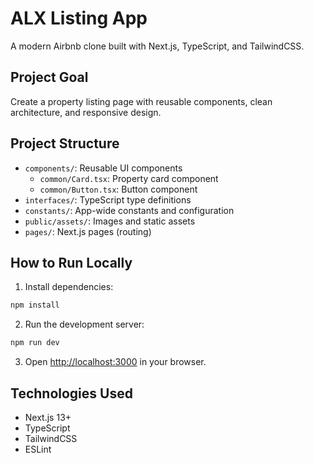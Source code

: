 # ALX Listing App

A modern Airbnb clone built with Next.js, TypeScript, and TailwindCSS.

## Project Goal
Create a property listing page with reusable components, clean architecture, and responsive design.

## Project Structure
- `components/`: Reusable UI components
  - `common/Card.tsx`: Property card component
  - `common/Button.tsx`: Button component
- `interfaces/`: TypeScript type definitions
- `constants/`: App-wide constants and configuration
- `public/assets/`: Images and static assets
- `pages/`: Next.js pages (routing)

## How to Run Locally

1. Install dependencies:
```bash
npm install
```

2. Run the development server:
```bash
npm run dev
```

3. Open [http://localhost:3000](http://localhost:3000) in your browser.

## Technologies Used
- Next.js 13+
- TypeScript
- TailwindCSS
- ESLint